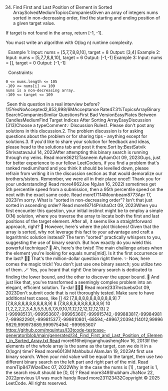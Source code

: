 34. Find First and Last Position of Element in Sorted ArraySolvedMediumTopicsCompaniesGiven an array of integers nums sorted in non-decreasing order, find the starting and ending position of a given target value.

If target is not found in the array, return [-1, -1].

You must write an algorithm with O(log n) runtime complexity.

 
Example 1:
Input: nums = [5,7,7,8,8,10], target = 8
Output: [3,4]
Example 2:
Input: nums = [5,7,7,8,8,10], target = 6
Output: [-1,-1]
Example 3:
Input: nums = [], target = 0
Output: [-1,-1]

 
Constraints:


	0 <= nums.length <= 105
	-109 <= nums[i] <= 109
	nums is a non-decreasing array.
	-109 <= target <= 109

 Seen this question in a real interview before?1/5YesNoAccepted2,853,998/6MAcceptance Rate47.3%TopicsArrayBinary SearchCompaniesSimilar QuestionsFirst Bad VersionEasyPlates Between CandlesMediumFind Target Indices After Sorting ArrayEasyDiscussion (313)Choose a typeComment💡 Discussion Rules1. Please don't post any solutions in this discussion.2. The problem discussion is for asking questions about the problem or for sharing tips - anything except for solutions.3. If you'd like to share your solution for feedback and ideas, please head to the solutions tab and post it there.Sort by:BestSatvik ShrivastavaJul 14, 2023After attempting this binary search is running through my veins. Read more36212Tasneem AyhamOct 09, 2023Guys, just for better experience to our fellow LeetCoders, if you find a problem that's ranked medium/hard and you think it should be levelled down, please refrain from writing it in the discussion section as that would demoralize our brothers/sisters. Remember, we were all in their place once!!
Thank you for your understanding! Read more4662Joe NgJan 16, 2022I sometimes get 5th percentile speed from a submission, then a 95th percentile speed on the next with the exact same code. Read more17114Moonbeam8773Apr 17, 2023I'm sorry. What is "sorted in non-decreasing order"? Isn't that just sorted in ascending order? Read more18714PrishaOct 09, 2023When you first encounter this question, your initial instinct might be to employ a simple O(N) solution, where you traverse the array to locate both the first and last positions of the target element. After all, it seems like a straightforward approach, right? 🤔
However, here's where the plot thickens!
Given that the array is sorted, why not leverage this fact to your advantage and craft a logarithmic solution instead?  The term "sorted" practically whispers to you, suggesting the use of binary search. But how exactly do you wield this powerful technique?
🤔 Ah, here's the twist! The main challenge arises when the element you're looking for equals nums[mid]. Is it the first occurrence or the last? 🤷‍♀️ That's the million-dollar question right there.
✨ Now, here comes the magic trick!
You don't just use one binary search; you utilize two of them. 🪄 Yes, you heard that right!
One binary search is dedicated to finding the lower bound, and the other to discover the upper bound.
🎯 And just like that, you've transformed a seemingly complex problem into an elegant, efficient solution. Ta-da! 🎉✨💫 Read more2337mstuebsOct 09, 2023Don't submit code that is not thoroughly tested. Make sure to have additional test cases, like
[]
42
[7,8,8,8,8,8,8,8,8,8,8,9]
7
[7,8,8,8,8,8,8,8,8,8,8,9]
8
[7,8,8,8,8,8,8,8,8,8,8,9]
10
[1,2,2,2,2,3,4,5,5,5,5,6,7,8,9,10,11,12,12,12,12,12,13]
2
[-999985131,-999953607,-999953607,-999915742,-999883817,-999849817,-999822901,-999815377,-999810801,-68594,-49967,20394,114012,999969829,999973689,999975494]
-999953607
https://github.com/mquintus/l33tcode-testcase-generator/blob/main/generated/34_Find_First_and_Last_Position_of_Element_in_Sorted_Array.txt Read more616heijinganghuashengNov 16, 2013If the elements of the whole array is the same as the target, can we do it in a O(logn) time? Read more6013M Mahbubul AlamJan 19, 2023At first use binary search. When your mid value will be equal to the target, then use two different binary search on the left part and right part of the mid. Read moreTip847WizelDec 07, 2022Why in the case the nums is [1] , target is 1, the search result should be [0, 0] ? Read more349Shubham JhaNov 22, 2022previous UI was much handy Read more231123432Copyright © 2025 LeetCode. All rights reserved.